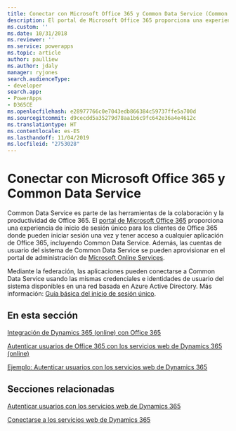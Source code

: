 ```yaml
---
title: Conectar con Microsoft Office 365 y Common Data Service (Common Data Service) | Microsoft Docs
description: El portal de Microsoft Office 365 proporciona una experiencia de inicio de sesión único para los clientes de Office 365 donde pueden iniciar sesión una vez y tener acceso a cualquier aplicación de Office 365, incluyendo Dynamics 365 (online).
ms.custom: ''
ms.date: 10/31/2018
ms.reviewer: ''
ms.service: powerapps
ms.topic: article
author: paulliew
ms.author: jdaly
manager: ryjones
search.audienceType:
- developer
search.app:
- PowerApps
- D365CE
ms.openlocfilehash: e28977766c0e7043edb866384c59737ffe5a700d
ms.sourcegitcommit: d9cecdd5a35279d78aa1b6c9fc642e36a4e4612c
ms.translationtype: HT
ms.contentlocale: es-ES
ms.lasthandoff: 11/04/2019
ms.locfileid: "2753028"
---
```

# <a name="connect-with-microsoft-office-365-and-common-data-service"></a>Conectar con Microsoft Office 365 y Common Data Service

Common Data Service es parte de las herramientas de la colaboración y la productividad de Office 365. El [portal de Microsoft Office 365](https://www.microsoft.com/office365) proporciona una experiencia de inicio de sesión único para los clientes de Office 365 donde pueden iniciar sesión una vez y tener acceso a cualquier aplicación de Office 365, incluyendo Common Data Service. Además, las cuentas de usuario del sistema de Common Data Service se pueden aprovisionar en el portal de administración de [Microsoft Online Services](https://portal.microsoftonline.com/).  
  
 Mediante la federación, las aplicaciones pueden conectarse a Common Data Service usando las mismas credenciales e identidades de usuario del sistema disponibles en una red basada en Azure Active Directory. Más información: [Guía básica del inicio de sesión único](https://technet.microsoft.com/library/hh967643.aspx).  
  
## <a name="in-this-section"></a>En esta sección  
 [Integración de Dynamics 365 (online) con Office 365](online-integration-office-365.md)  
  
 [Autenticar usuarios de Office 365 con los servicios web de Dynamics 365 (online)](/dynamics365/customer-engagement/developer/authenticate-office-365-users-customer-engagement-web-services)  
  
 [Ejemplo: Autenticar usuarios con los servicios web de Dynamics 365](/dynamics365/customer-engagement/developer/sample-authenticate-users-web-services)  
  
## <a name="related-sections"></a>Secciones relacionadas  
 [Autenticar usuarios con los servicios web de Dynamics 365](/dynamics365/customer-engagement/developer/authenticate-users)  
  
 [Conectarse a los servicios web de Dynamics 365](/dynamics365/customer-engagement/developer/authenticate-office-365-users-customer-engagement-web-services)  
 
